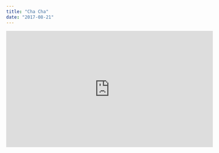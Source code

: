 ```yaml
---
title: "Cha Cha"
date: "2017-08-21"
---
```


<iframe width="560" height="315" src="https://www.youtube.com/embed/n8M4gbUTHok" frameborder="0" allow="accelerometer; autoplay; encrypted-media; gyroscope; picture-in-picture" allowfullscreen></iframe>